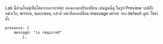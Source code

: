 Lab นี้ส่วนใหญ่เป็นโค้ดจากอาจารย์ค่ะ ลองเอามาปรับเปลี่ยน เล่นนู่นนี่ดู ในรูป Preview จะมีทั้ง หน้าเว็บ, errors, success, แล้วก็ หน้าที่ลองเปลี่ยน message error จาก default ดูค่ะ ใช้คำสั่ง 
```html
presence: {
    message: "is required"
        },
```